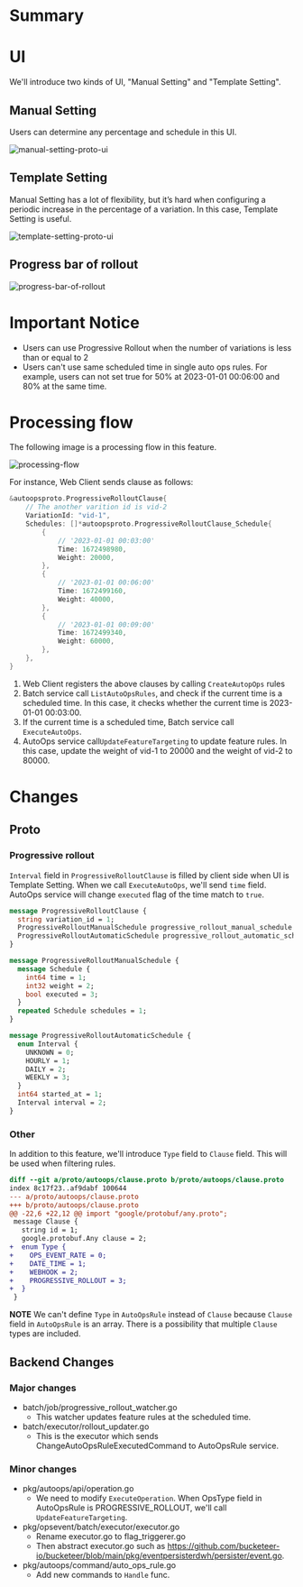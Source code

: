 # Summary

# UI

We'll introduce two kinds of UI, "Manual Setting" and "Template Setting".

## Manual Setting

Users can determine any percentage and schedule in this UI.

![manual-setting-proto-ui](./images/0041-image1.png)

## Template Setting

Manual Setting has a lot of flexibility, but it’s hard when configuring a periodic increase in the percentage of a variation.
In this case, Template Setting is useful.

![template-setting-proto-ui](./images/0041-image2.png)

## Progress bar of rollout

![progress-bar-of-rollout](./images/0041-image4.png)

# Important Notice

* Users can use Progressive Rollout when the number of variations is less than or equal to 2
* Users can't use same scheduled time in single auto ops rules. For example, users can not set true for 50% at 2023-01-01 00:06:00 and 80% at the same time.

# Processing flow

The following image is a processing flow in this feature.

![processing-flow](./images/0041-image3.png)

For instance, Web Client sends clause as follows:

```go
&autoopsproto.ProgressiveRolloutClause{
	// The another varition id is vid-2
	VariationId: "vid-1",
	Schedules: []*autoopsproto.ProgressiveRolloutClause_Schedule{
		{
			// '2023-01-01 00:03:00'
			Time: 1672498980,
			Weight: 20000,
		},
		{
			// '2023-01-01 00:06:00'
			Time: 1672499160,
			Weight: 40000,
		},
		{
			// '2023-01-01 00:09:00'
			Time: 1672499340,
			Weight: 60000,
		},
	},
}
```

1. Web Client registers the above clauses by calling `CreateAutopOps` rules
2. Batch service call `ListAutoOpsRules`, and check if the current time is a scheduled time. In this case, it checks whether the current time is 2023-01-01 00:03:00.
3. If the current time is a scheduled time, Batch service call `ExecuteAutoOps`.
4. AutoOps service call`UpdateFeatureTargeting` to update feature rules. In this case, update the weight of vid-1 to 20000 and the weight of vid-2 to 80000.

# Changes

## Proto

### Progressive rollout

`Interval` field in `ProgressiveRolloutClause` is filled by client side when UI is Template Setting.
When we call `ExecuteAutoOps`, we'll send `time` field. AutoOps service will change `executed` flag of the time match to `true`.

```proto
message ProgressiveRolloutClause {
  string variation_id = 1;
  ProgressiveRolloutManualSchedule progressive_rollout_manual_schedule = 2;
  ProgressiveRolloutAutomaticSchedule progressive_rollout_automatic_schedule = 3;
}

message ProgressiveRolloutManualSchedule {
  message Schedule {
    int64 time = 1;
    int32 weight = 2;
    bool executed = 3;
  }
  repeated Schedule schedules = 1;
}

message ProgressiveRolloutAutomaticSchedule {
  enum Interval {
    UNKNOWN = 0;
    HOURLY = 1;
    DAILY = 2;
    WEEKLY = 3;
  }
  int64 started_at = 1;
  Interval interval = 2;
}
```

### Other

In addition to this feature, we'll introduce `Type` field to `Clause` field. This will be used when filtering rules.

```diff
diff --git a/proto/autoops/clause.proto b/proto/autoops/clause.proto
index 8c17f23..af9dabf 100644
--- a/proto/autoops/clause.proto
+++ b/proto/autoops/clause.proto
@@ -22,6 +22,12 @@ import "google/protobuf/any.proto";
 message Clause {
   string id = 1;
   google.protobuf.Any clause = 2;
+  enum Type {
+    OPS_EVENT_RATE = 0;
+    DATE_TIME = 1;
+    WEBHOOK = 2;
+    PROGRESSIVE_ROLLOUT = 3;
+  }
 }
 ```

**NOTE**
We can't define `Type` in `AutoOpsRule` instead of `Clause` because `Clause` field in `AutoOpsRule` is an array.
There is a possibility that multiple `Clause` types are included.

## Backend Changes

### Major changes

* batch/job/progressive_rollout_watcher.go
    * This watcher updates feature rules at the scheduled time.
* batch/executor/rollout_updater.go
	* This is the executor which sends ChangeAutoOpsRuleExecutedCommand to AutoOpsRule service.

### Minor changes

* pkg/autoops/api/operation.go
    * We need to modify `ExecuteOperation`. When OpsType field in AutoOpsRule is PROGRESSIVE_ROLLOUT, we'll call `UpdateFeatureTargeting`.
* pkg/opsevent/batch/executor/executor.go
	* Rename executor.go to flag_triggerer.go
	* Then abstract executor.go such as https://github.com/bucketeer-io/bucketeer/blob/main/pkg/eventpersisterdwh/persister/event.go.
* pkg/autoops/command/auto_ops_rule.go
	* Add new commands to `Handle` func.
